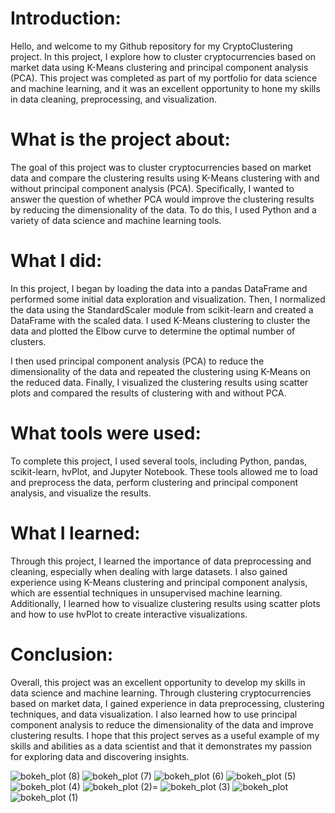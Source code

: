 # Introduction:

Hello, and welcome to my Github repository for my CryptoClustering project. In this project, I explore how to cluster cryptocurrencies based on market data using K-Means clustering and principal component analysis (PCA). This project was completed as part of my portfolio for data science and machine learning, and it was an excellent opportunity to hone my skills in data cleaning, preprocessing, and visualization.

# What is the project about:

The goal of this project was to cluster cryptocurrencies based on market data and compare the clustering results using K-Means clustering with and without principal component analysis (PCA). Specifically, I wanted to answer the question of whether PCA would improve the clustering results by reducing the dimensionality of the data. To do this, I used Python and a variety of data science and machine learning tools.

# What I did:

In this project, I began by loading the data into a pandas DataFrame and performed some initial data exploration and visualization. Then, I normalized the data using the StandardScaler module from scikit-learn and created a DataFrame with the scaled data. I used K-Means clustering to cluster the data and plotted the Elbow curve to determine the optimal number of clusters.

I then used principal component analysis (PCA) to reduce the dimensionality of the data and repeated the clustering using K-Means on the reduced data. Finally, I visualized the clustering results using scatter plots and compared the results of clustering with and without PCA.

# What tools were used:

To complete this project, I used several tools, including Python, pandas, scikit-learn, hvPlot, and Jupyter Notebook. These tools allowed me to load and preprocess the data, perform clustering and principal component analysis, and visualize the results.

# What I learned:

Through this project, I learned the importance of data preprocessing and cleaning, especially when dealing with large datasets. I also gained experience using K-Means clustering and principal component analysis, which are essential techniques in unsupervised machine learning. Additionally, I learned how to visualize clustering results using scatter plots and how to use hvPlot to create interactive visualizations.

# Conclusion:

Overall, this project was an excellent opportunity to develop my skills in data science and machine learning. Through clustering cryptocurrencies based on market data, I gained experience in data preprocessing, clustering techniques, and data visualization. I also learned how to use principal component analysis to reduce the dimensionality of the data and improve clustering results. I hope that this project serves as a useful example of my skills and abilities as a data scientist and that it demonstrates my passion for exploring data and discovering insights.

![bokeh_plot (8)](https://user-images.githubusercontent.com/52866379/236990816-318c697b-5f1d-48d4-87a0-cbe864356409.png)
![bokeh_plot (7)](https://user-images.githubusercontent.com/52866379/236990815-ad0896a1-8d8c-473c-b995-231ea86e072e.png)
![bokeh_plot (6)](https://user-images.githubusercontent.com/52866379/236990813-5948aa39-bf1f-4428-b096-b4151323dbcc.png)
![bokeh_plot (5)](https://user-images.githubusercontent.com/52866379/236990812-bf0df320-9e72-45b9-b375-ddd0e72f2b0b.png)
![bokeh_plot (4)](https://user-images.githubusercontent.com/52866379/236990809-f99f824b-b588-4cb5-8e8d-13dda240f59d.png)
![bokeh_plot (2)](https://user-images.githubusercontent.com/52866379/236990805-0aa5721f-1311-4618-9349-fa9754f06452.png)=
![bokeh_plot (3)](https://user-images.githubusercontent.com/52866379/236990808-810c0688-d852-4ed9-a42b-41bc935d6478.png)
![bokeh_plot](https://user-images.githubusercontent.com/52866379/236990818-15b5308d-64cc-471b-bf0c-325a59639667.png)
![bokeh_plot (1)](https://user-images.githubusercontent.com/52866379/236990803-a7af4f0a-fd10-41fd-9b4b-ea4dd10396ad.png)
